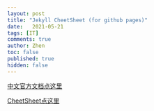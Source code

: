```yaml
---
layout: post
title: "Jekyll CheetSheet (for github pages)"
date:   2021-05-21
tags: [IT]
comments: true
author: Zhen
toc: false
published: true
hidden: false
---
```

[中文官方文档点这里](http://jekyllcn.com/docs/templates/)
<!-- more -->

[CheetSheet点这里](https://gist.github.com/JJediny/a466eed62cee30ad45e2)

<!--stackedit_data:
eyJoaXN0b3J5IjpbLTMxODgyMDk4OSwtMTM1MzE4NDMzNSwxNT
c3NDE0NzkyLC0yMDM3MTYyNzI4LC0yMTMxOTgwMDE5LC0xMTc2
MjM2NTk2LC0yMTEyODU3NTYyLDMyMjg5NTk2OSwtNzIwODYzND
Q1LC05ODI5Njk3MTcsMTE0MDE5MDM5OCwtNzI5MzI4MzEzXX0=

-->